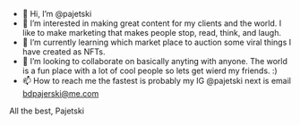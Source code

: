 - 👋 Hi, I’m @pajetski
- 👀 I’m interested in making great content for my clients and the world. I like to make marketing that makes people stop, read, think, and laugh.
- 🌱 I’m currently learning which market place to auction some viral things I have created as NFTs. 
- 💞️ I’m looking to collaborate on basically anyting with anyone. The world is a fun place with a lot of cool people so lets get wierd my friends. :) 
- 📫 How to reach me the fastest is probably my IG @pajetski next is email bdpajerski@me.com 

All the best,
Pajetski


<!---
pajetski/pajetski is a ✨ special ✨ repository because its `README.md` (this file) appears on your GitHub profile.
You can click the Preview link to take a look at your changes.
--->
